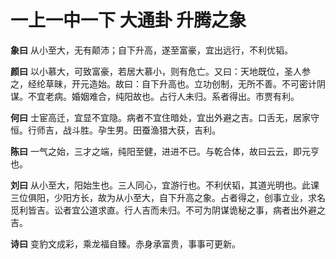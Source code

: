 # 一上一中一下 大通卦 升腾之象

**象曰** 从小至大，无有颠沛；自下升高，遂至富豪，宜出远行，不利优韬。

**颜曰** 以小慕大，可致富豪，若居大慕小，则有危亡。又曰：天地既位，圣人参之，经纶草昧，开元造始。故曰：自下升高也。立功创制，无所不善。不可密计阴谋。不宜老病。婚姻难合，纯阳故也。占行人未归。系者得出。市贾有利。

**何曰** 士宦高迁，宜显不宜隐。病者不宜住暗处，宜出外避之吉。口舌无，居家守恒。行师吉，战斗胜。孕生男。田蚕渔猎大获，吉利。

**陈曰** 一气之始，三才之端，纯阳至健，进进不已。与乾合体，故曰云云，即元亨也。

**刘曰** 从小至大，阳始生也。三人同心，宜游行也。不利伏韬，其道光明也。此课三位俱阳，少阳方长，故为从小至大，自下升高之象。占者得之，创事立业，求名觅利皆吉。讼者宜公道求直。行人吉而未归。不可为阴谋诡秘之事，病者出外避之吉。

**诗曰** 变豹文成彩，乘龙福自臻。赤身承富贵，事事可更新。
